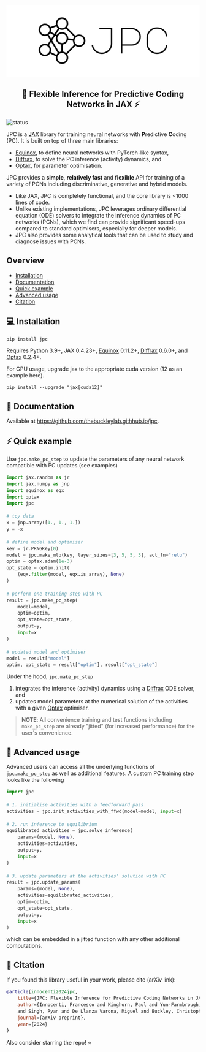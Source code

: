 <p align='center'>
  <a href='https://github.com/infer-actively/pymdp'>
    <img src='.github/logo-with-background.svg' />
  </a> 
</p>

<h2 align='center'>🧠 Flexible Inference for Predictive Coding Networks in JAX ⚡️</h2>

![status](https://img.shields.io/badge/status-active-green)

JPC is a [**J**AX](https://github.com/google/jax) library for training neural 
networks with **P**redictive **C**oding (PC). It is built on top of three main 
libraries:

* [Equinox](https://github.com/patrick-kidger/equinox), to define neural 
networks with PyTorch-like syntax,
* [Diffrax](https://github.com/patrick-kidger/diffrax), to solve the PC inference (activity) dynamics, and
* [Optax](https://github.com/google-deepmind/optax), for parameter optimisation.

JPC provides a **simple**, **relatively fast** and **flexible** API for 
training of a variety of PCNs including discriminative, generative and hybrid 
models. 
* Like JAX, JPC is completely functional, and the core library is <1000 lines 
of code. 
* Unlike existing implementations, JPC leverages ordinary differential 
equation (ODE) solvers to integrate the inference dynamics of PC networks 
(PCNs), which we find can provide significant speed-ups compared to standard 
optimisers, especially for deeper models. 
* JPC also provides some analytical tools that can be used to study and 
diagnose issues with PCNs.

## Overview
* [Installation](#installation)
* [Documentation](#documentation)
* [Quick example](#quick-example)
* [Advanced usage](#advanced-usage)
* [Citation](#citation)

## ️💻 Installation
```
pip install jpc
```

Requires Python 3.9+, JAX 0.4.23+, [Equinox](https://github.com/patrick-kidger/equinox) 
0.11.2+, [Diffrax](https://github.com/patrick-kidger/diffrax) 0.6.0+, and 
[Optax](https://github.com/google-deepmind/optax) 0.2.4+. 

For GPU usage, upgrade jax to the appropriate cuda version (12 as an example 
here).

```
pip install --upgrade "jax[cuda12]"
```

## 📖 Documentation
Available at https://github.com/thebuckleylab.githhub.io/jpc.

## ⚡️ Quick example
Use `jpc.make_pc_step` to update the parameters of any neural network compatible
with PC updates (see examples)
```py
import jax.random as jr
import jax.numpy as jnp
import equinox as eqx
import optax
import jpc

# toy data
x = jnp.array([1., 1., 1.])
y = -x

# define model and optimiser
key = jr.PRNGKey(0)
model = jpc.make_mlp(key, layer_sizes=[3, 5, 5, 3], act_fn="relu")
optim = optax.adam(1e-3)
opt_state = optim.init(
    (eqx.filter(model, eqx.is_array), None)
)

# perform one training step with PC
result = jpc.make_pc_step(
    model=model,
    optim=optim,
    opt_state=opt_state,
    output=y,
    input=x
)

# updated model and optimiser
model = result["model"]
optim, opt_state = result["optim"], result["opt_state"]
```
Under the hood, `jpc.make_pc_step`
1. integrates the inference (activity) dynamics using a [Diffrax](https://github.com/patrick-kidger/diffrax) ODE solver, and
2. updates model parameters at the numerical solution of the activities with a given [Optax](https://github.com/google-deepmind/optax) optimiser.

> **NOTE**: All convenience training and test functions including `make_pc_step` 
> are already "jitted" (for increased performance) for the user's convenience.

## 🚀 Advanced usage
Advanced users can access all the underlying functions of `jpc.make_pc_step` as 
well as additional features. A custom PC training step looks like the following
```py
import jpc

# 1. initialise activities with a feedforward pass
activities = jpc.init_activities_with_ffwd(model=model, input=x)

# 2. run inference to equilibrium
equilibrated_activities = jpc.solve_inference(
    params=(model, None), 
    activities=activities, 
    output=y, 
    input=x
)

# 3. update parameters at the activities' solution with PC
result = jpc.update_params(
    params=(model, None), 
    activities=equilibrated_activities,
    optim=optim,
    opt_state=opt_state,
    output=y, 
    input=x
)
```
which can be embedded in a jitted function with any other additional 
computations.

## 📄 Citation
If you found this library useful in your work, please cite (arXiv link):

```bibtex
@article{innocenti2024jpc,
    title={JPC: Flexible Inference for Predictive Coding Networks in JAX},
    author={Innocenti, Francesco and Kinghorn, Paul and Yun-Farmbrough, Will 
    and Singh, Ryan and De Llanza Varona, Miguel and Buckley, Christopher},
    journal={arXiv preprint},
    year={2024}
}
```
Also consider starring the repo! ⭐️ 
